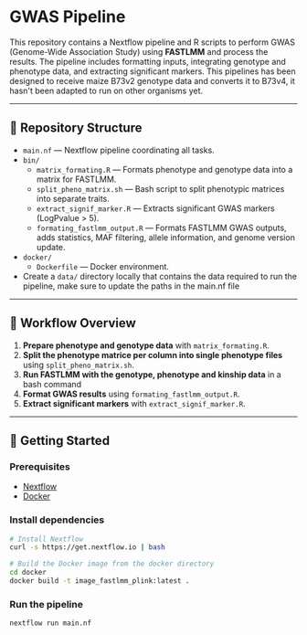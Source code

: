 # GWAS Pipeline

This repository contains a Nextflow pipeline and R scripts to perform GWAS (Genome-Wide Association Study) using **FASTLMM** and process the results. The pipeline includes formatting inputs, integrating genotype and phenotype data, and extracting significant markers. This pipelines has been designed to receive maize B73v2 genotype data and converts it to B73v4, it hasn't been adapted to run on other organisms yet.

---

## 📁 Repository Structure

- `main.nf` — Nextflow pipeline coordinating all tasks.
- `bin/`
    - `matrix_formating.R` — Formats phenotype and genotype data into a matrix for FASTLMM.
    - `split_pheno_matrix.sh` — Bash script to split phenotypic matrices into separate traits.
    - `extract_signif_marker.R` — Extracts significant GWAS markers (LogPvalue > 5).
    - `formating_fastlmm_output.R` — Formats FASTLMM GWAS outputs, adds statistics, MAF filtering, allele information, and genome version update.
- `docker/`
  - `Dockerfile` — Docker environment.
- Create a `data/` directory locally that contains the data required to run the pipeline, make sure to update the paths in the main.nf file

---

## 🧪 Workflow Overview

1. **Prepare phenotype and genotype data** with `matrix_formating.R`.
2. **Split the phenotype matrice per column into single phenotype files** using `split_pheno_matrix.sh`.
3. **Run FASTLMM with the genotype, phenotype and kinship data** in a bash command
3. **Format GWAS results** using `formating_fastlmm_output.R`.
4. **Extract significant markers** with `extract_signif_marker.R`.
---

## 🚀 Getting Started

### Prerequisites

- [Nextflow](https://www.nextflow.io/)
- [Docker](https://www.docker.com/)

### Install dependencies

```bash
# Install Nextflow
curl -s https://get.nextflow.io | bash

# Build the Docker image from the docker directory
cd docker
docker build -t image_fastlmm_plink:latest .
```

### Run the pipeline

```bash
nextflow run main.nf
```
